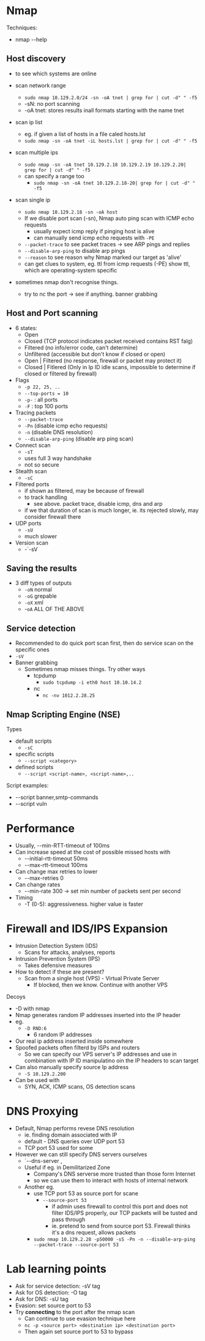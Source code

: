 
# Nmap

Techniques:
- nmap --help

## Host discovery
- to see which systems are online
- scan network range
	- `sudo nmap 10.129.2.0/24 -sn -oA tnet | grep for | cut -d" " -f5`
	- -sN: no port scanning
	- -oA tnet: stores results inall formats starting with the name tnet
- scan ip list
	- eg. if given a list of hosts in a file caled hosts.lst
	- `sudo nmap -sn -oA tnet -iL hosts.lst | grep for | cut -d" " -f5`
- scan multiple ips
	- `sudo nmap -sn -oA tnet 10.129.2.18 10.129.2.19 10.129.2.20| grep for | cut -d" " -f5`
	- can specify a range too
		- `sudo nmap -sn -oA tnet 10.129.2.18-20| grep for | cut -d" " -f5`
- scan single ip
	- `sudo nmap 10.129.2.18 -sn -oA host` 
	- If we disable port scan (-sn), Nmap auto ping scan with ICMP echo requests
		- usually expect icmp reply if pinging host is alive
		- can manually send icmp echo requests with `-PE`
	- `--packet-trace` to see packet traces -> see ARP pings and replies
	- `--disable-arp-ping` to disable arp pings
	- `--reason` to see reason why Nmap marked our target as 'alive'
	- can get clues to system, eg. ttl from icmp requests (-PE) show ttl, which are operating-system specific

- sometimes nmap don't recognise things. 
	- try to nc the port -> see if anything. banner grabbing
## Host and Port scanning
- 6 states:
	- Open
	- Closed (TCP protocol indicates packet received contains RST falg)
	- Filtered (no info/error code, can't determine)
	- Unfiltered (accessible but don't know if closed or open)
	- Open | Filtered (no response, firewall or packet may protect it)
	- Closed | Fitlered (Only in Ip ID idle scans, impossible to determine if closed or filtered by firewall)
- Flags
	- `-p 22, 25, ..`
	- `--top-ports = 10`
	- `-p-` : all ports
	- `-F` : top 100 ports
- Tracing packets
	- `--packet-trace`
	- `-Pn` (disable icmp echo requests)
	- `-n` (disable DNS resolution)
	- `--disable-arp-ping` (disable arp ping scan)
- Connect scan
	- `-sT` 
	- uses full 3 way handshake
	- not so secure
- Stealth scan
	- `-sC`
- Filtered ports
	- if shown as filtered, may be because of firewall
	- to track handling
		- see above. packet trace, disable icmp, dns and arp
	- if we that duration of scan is much longer, ie. its rejected slowly, may consider firewall there
- UDP ports
	- `-sU`
	- much slower
- Version scan
	- -`-sV

## Saving the results
- 3 diff types of outputs
	- `-oN` normal
	- `-oG` grepable
	- `-oX` xml
	- -`oA` ALL OF THE ABOVE

## Service detection
- Recommended to do quick port scan first, then do service scan on the specific ones
- `-sV` 
- Banner grabbing
	- Sometimes nmap misses things. Try other ways
		- tcpdump
			- `sudo tcpdump -i eth0 host 10.10.14.2`
		- nc
			- `nc -nv 1012.2.28.25`

## Nmap Scripting Engine (NSE)
Types
- default scripts
	- `-sC`
- specific scripts
	- `--script <category>`
- defined scripts
	- `--script <script-name>, <script-name>,..`

Script examples:
- --script banner,smtp-commands
- --script vuln

# Performance
- Usually, --min-RTT-timeout of 100ms
- Can increase speed at the cost of possible missed hosts with
	- --initial-rtt-timeout 50ms
	- --max-rtt-timeout 100ms
- Can change max retries to lower
	- --max-retries 0
- Can change rates
	- --min-rate 300 -> set min number of packets sent per second
- Timing
	- -T (0-5): aggressiveness. higher value is faster

# Firewall and IDS/IPS Expansion
- Intrusion Detection System (IDS)
	- Scans for attacks, analyses, reports
- Intrusion Prevention System (IPS)
	- Takes defensive measures
- How to detect if these are present?
	- Scan from a single host (VPS) - Virtual Private Server
		- If blocked, then we know. Continue with another VPS

Decoys
- -D with nmap
- Nmap generates random IP addresses inserted into the IP header
- eg.
	- `-D RND:6`
		- 6 random IP addresses
- Our real ip address inserted inside somewhere
- Spoofed packets often filterd by ISPs and routers
	- So we can specify our VPS server's IP addresses and use in combination with IP ID manipulatino oin the IP headers to scan target
- Can also manually specify source Ip address
	- `-S 10.129.2.200`
- Can be used with
	- SYN, ACK, ICMP scans, OS detection scans

# DNS Proxying
- Default, Nmap performs revese DNS resolution
	- ie. finding domain associated with IP
	- default - DNS queries over UDP port 53
	- TCP port 53 used for some
- However we can still specify DNS servers ourselves 
	- `--dns-server <ns>,<ns>
	- Useful if eg. in Demilitarized Zone
		- Company's DNS serverse more trusted than those form Internet
		- so we can use them to interact with hosts of internal network
	- Another eg.
		- use TCP port 53 as source port for scane
			- `--source-port 53`
				- if admin uses firewall to control this port and does not filter IDS/IPS properly, our TCP packets will be tusted and pass through
				- ie. pretend to send from source port 53. Firewall thinks it's a dns request, allows packets
		- `sudo nmap 10.129.2.28 -p50000 -sS -Pn -n --disable-arp-ping --packet-trace --source-port 53`

# Lab learning points
- Ask for service detection: -sV tag
- Ask for OS detection: -O tag
- Ask for DNS: -sU tag
- Evasion: set source port to 53
- Try **connecting** to the port after the nmap scan
	- Can continue to use evasion technique here
	- `nc -p <source port> <destination ip> <destination port>`
	- Then again set source port to 53 to bypass

